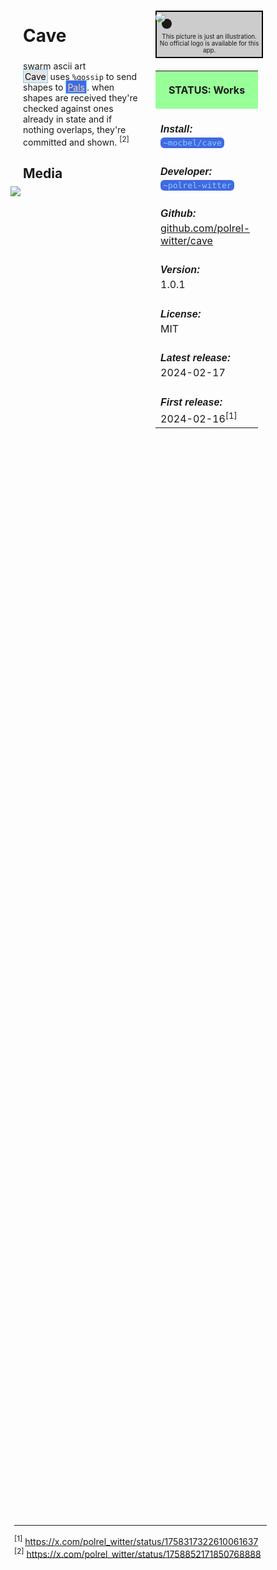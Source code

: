 <style>
	/* %wiki restyling */
.page a{display: inline-block;color: white;border: 1px solid black;margin-right: 6px;padding: 5px;background-color:#3366cc;border-radius:7px;}#page-title{display:none;}.sidebar{margin-right:-20px;padding-top:180px;background-image: url("https://i.imgur.com/enNS7bT.png");background-repeat:no-repeat;background-position-x:53%}#global-menu{border:2px solid cadetblue;}#global-menu a{display:block;margin-bottom:6px;}h1{font-size:2em;margin-top:0em}footer{text-align:left}
	/* Tooltip */
.tooltip {position: relative;display: inline-block;border-bottom: 1px dotted black;}
.tooltip .tooltiptext {visibility: hidden;width: 120px;background-color: black;color: #fff;text-align: center;padding: 5px 0;border-radius: 6px;
position: absolute;z-index: 1;}
.tooltip:hover .tooltiptext {visibility: visible;}
.logo {margin-top:-20px;margin-bottom:30px;margin-left:0px;box-shadow: 10px 10px;border-radius:30px}
	/* Flexbox */
* {box-sizing: border-box;} body {margin: 0;} #main {display: flex;min-height: calc(100vh - 40vh);} #main > article {flex: 1;} #main > nav, #main > aside {flex: 0 0 20vw;} #main > nav {order: -1;} header{padding: 0em;} footer, article, nav, aside {padding: 1em;}
	/* Urmanac */
.urlink{display:inline-block;padding:1px 4px 1px 4px;font-family:monospace;color:LightSkyBlue; background:RoyalBlue;border-radius:6px;} .wlink{background-color: royalblue;border-radius: 0px;padding: 2px 2px 1px 2px;border: solid 1px lightskyblue;color: wheat;} .xlink{background-color: rgba(130, 130, 130, 20%);border-radius: 0px;padding: 2px 2px 1px 2px;border: solid 1px lightskyblue;color: black;} h5{margin-bottom:-1em;font-family:sans-serif}
img {max-width:100%;} .avator {border-radius:100px;width:48px;margin-right: 15px;} .tweet-wrap {max-width:490px;background: #fff;margin: 0 auto;margin-top: 50px;border-radius:3px;padding: 20px 30px 20px 10px;border-bottom: 1px solid #e6ecf0;border-top: 1px solid #e6ecf0;}.tweet-header {display: flex;align-items:flex-start;font-size:14px;}
.tweet-header-info {font-weight:bold;} .tweet-header-info span {color:#657786;font-weight:normal;margin-left: 5px;} .tweet-header-info p {font-weight:normal;margin-top: 5px;} .tweet-img-wrap {padding-left: 60px;}
</style>
<link href="https://fonts.googleapis.com/css?family=Asap" rel="stylesheet">
<link href="https://fonts.googleapis.com/css?family=Roboto" rel="stylesheet">



<div id="main"><article>

# Cave

swarm ascii art<br>
<a class="xlink">Cave</a> uses `%gossip` to send shapes to <a class="wlink" href="/wiki/~/p/~bordex-ripdur/urmanac/pals">Pals</a>. when shapes are received they're checked against ones already in state and if nothing overlaps, they're committed and shown. <sup>[2]</sup>

## Media

<img src="https://i.imgur.com/zkUJkWT.png" style="margin-left:-20px;margin-top:-10px;max-width:320px">

</article><aside>

<img src="https://i.imgur.com/GwSYYNG.png" class="logo">

<div style="background-color:#cccccc;text-align:center;border: 2px solid black;margin:-5em 0em 2em 0em;padding:3.5em 0.1em 0.5em 0.1em;width:105%;display:flex;flex-wrap:wrap;font-size:0.70em;">This picture is just an illustration. No official logo is available for this app.</div>

<table style="width:100%">
  <tr><th style="background-color:#99ff99">

STATUS: Works

</th></tr>
  <tr><td>
	<h5>  Install: </h5><br><span class="urlink"> ~mocbel/cave </span>
  </td></tr>

  <tr><td>
	<h5>   Developer: </h5><br><span class="urlink"> ~polrel-witter </span>
  </td></tr>

  <tr><td>
	<h5>   Github: </h5><br><a href="https://github.com/polrel-witter/cave"> github.com/polrel-witter/cave </a>
  </td></tr>

  <tr><td>
	<h5>  Version: </h5><br> 1.0.1
  </td></tr>

  <tr><td>
	<h5>  License: </h5><br> MIT
  </td></tr>

  <tr><td>
	<h5>  Latest release: </h5><br> 2024-02-17
  </td></tr>

  <tr><td>
	<h5>  First release: </h5><br> 2024-02-16<sup>[1]</sup> 
  </td></tr>

</table> 

</aside></div>

---------------------------------

<sup>[1]</sup> https://x.com/polrel_witter/status/1758317322610061637<br>
<sup>[2]</sup> https://x.com/polrel_witter/status/1758852171850768888

